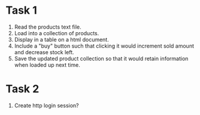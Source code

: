 # Task 1

1. Read the products text file.
2. Load into a collection of products.
3. Display in a table on a html document.
4. Include a "buy" button such that clicking it would increment sold amount and decrease stock left.
5. Save the updated product collection so that it would retain information when loaded up next time.

# Task 2
1. Create http login session?